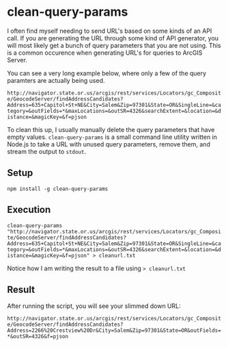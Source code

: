# clean-query-params

I often find myself needing to send URL's based on some kinds of an
API call.  If you are generating the URL through some kind of API
generator, you will most likely get a bunch of query parameters that
you are not using.  This is a common occurence when generating URL's for
queries to ArcGIS Server.

You can see a very long example below, where only a few of the query paramters are
actually being used.

`http://navigator.state.or.us/arcgis/rest/services/Locators/gc_Composite/GeocodeServer/findAddressCandidates?Address=635+Capitol+St+NE&City=Salem&Zip=97301&State=OR&SingleLine=&category=&outFields=*&maxLocations=&outSR=4326&searchExtent=&location=&distance=&magicKey=&f=pjson`

To clean this up, I usually manually delete the query parameters that have empty
values.  `clean-query-params` is a small command line utility written in Node.js to take a
URL with unused query parameters, remove them, and stream the output to `stdout`.

## Setup

`npm install -g clean-query-params`

## Execution

`clean-query-params "http://navigator.state.or.us/arcgis/rest/services/Locators/gc_Composite/GeocodeServer/findAddressCandidates?Address=635+Capitol+St+NE&City=Salem&Zip=97301&State=OR&SingleLine=&category=&outFields=*&maxLocations=&outSR=4326&searchExtent=&location=&distance=&magicKey=&f=pjson" > cleanurl.txt`

Notice how I am writing the result to a file using `> cleanurl.txt`

## Result

After running the script, you will see your slimmed down URL:


`http://navigator.state.or.us/arcgis/rest/services/Locators/gc_Composite/GeocodeServer/findAddressCandidates?Address=2266%20Crestview%20Dr&City=Salem&Zip=97301&State=OR&outFields=*&outSR=4326&f=pjson
`
